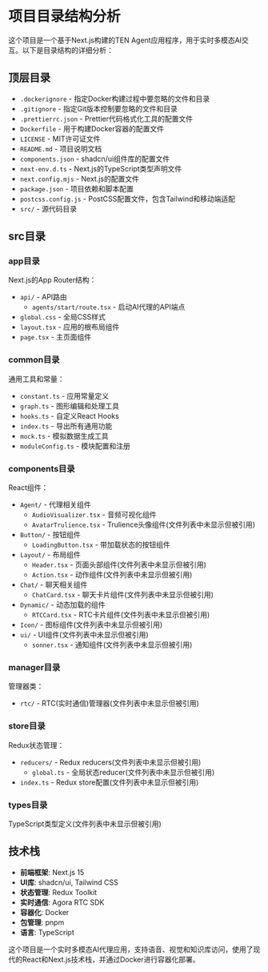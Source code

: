 # 项目目录结构分析

这个项目是一个基于Next.js构建的TEN Agent应用程序，用于实时多模态AI交互。以下是目录结构的详细分析：

## 顶层目录

- `.dockerignore` - 指定Docker构建过程中要忽略的文件和目录
- `.gitignore` - 指定Git版本控制要忽略的文件和目录
- `.prettierrc.json` - Prettier代码格式化工具的配置文件
- `Dockerfile` - 用于构建Docker容器的配置文件
- `LICENSE` - MIT许可证文件
- `README.md` - 项目说明文档
- `components.json` - shadcn/ui组件库的配置文件
- `next-env.d.ts` - Next.js的TypeScript类型声明文件
- `next.config.mjs` - Next.js的配置文件
- `package.json` - 项目依赖和脚本配置
- `postcss.config.js` - PostCSS配置文件，包含Tailwind和移动端适配
- `src/` - 源代码目录

## src目录

### app目录

Next.js的App Router结构：

- `api/` - API路由
  - `agents/start/route.tsx` - 启动AI代理的API端点
- `global.css` - 全局CSS样式
- `layout.tsx` - 应用的根布局组件
- `page.tsx` - 主页面组件

### common目录

通用工具和常量：

- `constant.ts` - 应用常量定义
- `graph.ts` - 图形编辑和处理工具
- `hooks.ts` - 自定义React Hooks
- `index.ts` - 导出所有通用功能
- `mock.ts` - 模拟数据生成工具
- `moduleConfig.ts` - 模块配置和注册

### components目录

React组件：

- `Agent/` - 代理相关组件
  - `AudioVisualizer.tsx` - 音频可视化组件
  - `AvatarTrulience.tsx` - Trulience头像组件(文件列表中未显示但被引用)
- `Button/` - 按钮组件
  - `LoadingButton.tsx` - 带加载状态的按钮组件
- `Layout/` - 布局组件
  - `Header.tsx` - 页面头部组件(文件列表中未显示但被引用)
  - `Action.tsx` - 动作组件(文件列表中未显示但被引用)
- `Chat/` - 聊天相关组件
  - `ChatCard.tsx` - 聊天卡片组件(文件列表中未显示但被引用)
- `Dynamic/` - 动态加载的组件
  - `RTCCard.tsx` - RTC卡片组件(文件列表中未显示但被引用)
- `Icon/` - 图标组件(文件列表中未显示但被引用)
- `ui/` - UI组件(文件列表中未显示但被引用)
  - `sonner.tsx` - 通知组件(文件列表中未显示但被引用)

### manager目录

管理器类：

- `rtc/` - RTC(实时通信)管理器(文件列表中未显示但被引用)

### store目录

Redux状态管理：

- `reducers/` - Redux reducers(文件列表中未显示但被引用)
  - `global.ts` - 全局状态reducer(文件列表中未显示但被引用)
- `index.ts` - Redux store配置(文件列表中未显示但被引用)

### types目录

TypeScript类型定义(文件列表中未显示但被引用)

## 技术栈

- **前端框架**: Next.js 15
- **UI库**: shadcn/ui, Tailwind CSS
- **状态管理**: Redux Toolkit
- **实时通信**: Agora RTC SDK
- **容器化**: Docker
- **包管理**: pnpm
- **语言**: TypeScript

这个项目是一个实时多模态AI代理应用，支持语音、视觉和知识库访问，使用了现代的React和Next.js技术栈，并通过Docker进行容器化部署。
